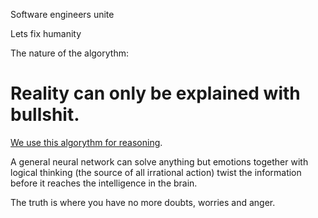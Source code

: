 Software engineers unite

Lets fix humanity

The nature of the algorythm:
<h1>Reality can only be explained with bullshit.</h1>

[We use this algorythm for reasoning](https://youtube.com/watch?v=LucW-p6zC5c&list=PLBw9d_OueVJS_084gYQexJ38LC2LEhpR4&index=2).

A general neural network can solve anything but emotions together with logical thinking (the source of all irrational action) twist the information before it reaches the intelligence in the brain.

The truth is where you have no more doubts, worries and anger.

